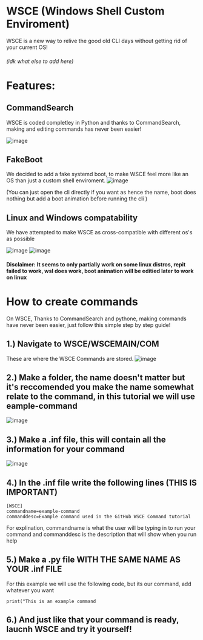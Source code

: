 # WSCE (Windows Shell Custom Enviroment)
WSCE is a new way to relive the good old CLI days without getting rid of your current OS!

###### (idk what else to add here)

# Features:

## CommandSearch

WSCE is coded completley in Python and thanks to CommandSearch, making and editing commands has never been easier!

![image](https://github.com/user-attachments/assets/f67805cf-4229-411c-99d0-940ed7dd4c32)

## FakeBoot

We decided to add a fake systemd boot, to make WSCE feel more like an OS than just a custom shell enviroment. 
![image](https://github.com/user-attachments/assets/d2648526-5f4b-467f-8c8b-c61386130697)

(You can just open the cli directly if you want as hence the name, boot does nothing but add a boot animation before running the cli )

## Linux and Windows compatability

We have attempted to make WSCE as cross-compatible with different os's as possible 


![image](https://github.com/user-attachments/assets/dadbc2c9-8086-48ee-94c9-1a3dbb302ad4)
![image](https://github.com/user-attachments/assets/f5b9a45a-c4aa-4fe0-a48f-628466ac3965)

#### Disclaimer: It seems to only partially work on some linux distros, repit failed to work, wsl does work, boot animation will be editied later to work on linux
   

  
# How to create commands
On WSCE, Thanks to CommandSearch and pythone, making commands have never been easier, just follow this simple step by step guide!

## 1.) Navigate to WSCE/WSCEMAIN/COM

These are where the WSCE Commands are stored.
![image](https://github.com/user-attachments/assets/b93e8539-dc3f-4b5a-bdb3-f8696f263369)


## 2.)  Make a folder, the name doesn't matter but it's reccomended you make the name somewhat relate to the command, in this tutorial we will use eample-command

![image](https://github.com/user-attachments/assets/6b9e404a-2158-4a29-a3cd-acb9a9d3ec27)

## 3.) Make a .inf file, this will contain all the information for your command

![image](https://github.com/user-attachments/assets/9a9d2073-0223-4b58-b4c4-c460f3e170e4)

## 4.) In the .inf file write the following lines (THIS IS IMPORTANT)
```
[WSCE]
commandname=example-command
commanddesc=Example command used in the GitHub WSCE Command tutorial
```
For explination, commandname is what the user will be typing in to run your command and commanddesc is the description that will show when you run help

## 5.) Make a .py file **WITH THE SAME NAME AS YOUR .inf FILE**
For this example we will use the following code, but its our command, add whatever you want

```
print("This is an example command
```

## 6.) And just like that your command is ready, laucnh WSCE and try it yourself!

